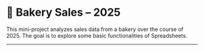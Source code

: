 # 🧁 Bakery Sales – 2025

This mini-project analyzes sales data from a bakery over the course of 2025. The goal is to explore some basic functionalities of Spreadsheets.

---



